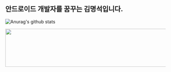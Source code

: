 ## 안드로이드 개발자를 꿈꾸는 김명석입니다. 


<!--
**cacaocoffee/cacaocoffee** is a ✨ _special_ ✨ repository because its `README.md` (this file) appears on your GitHub profile.
![Top Langs](https://github-readme-stats.vercel.app/api/top-langs/?username=cacaocoffee&layout=compact&theme=tokyonight)
Here are some ideas to get you started:

- 🔭 I’m currently working on ...
- 🌱 I’m currently learning ...
- 👯 I’m looking to collaborate on ...
- 🤔 I’m looking for help with ...
- 💬 Ask me about ...
- 📫 How to reach me: ...
- 😄 Pronouns: ...
- ⚡ Fun fact: ...
-->


![Anurag's github stats](https://github-readme-stats.vercel.app/api?username=cacaocoffee&show_icons=true&theme=tokyonight)  


<a href="https://github.com/devxb/gitanimals">
  <img
    src="https://render.gitanimals.org/lines/cacaocoffee"
    width="600"
    height="120"
  />
</a>
  
